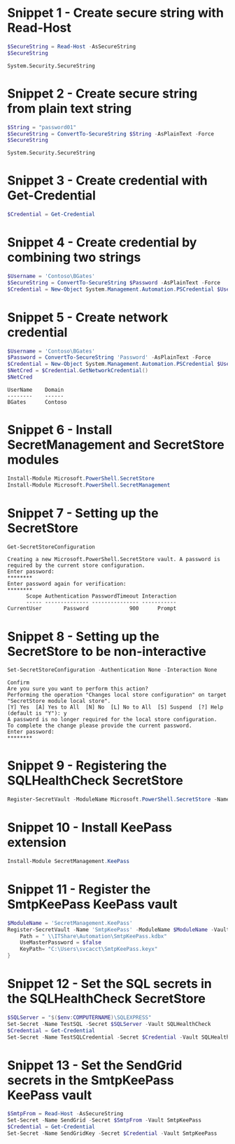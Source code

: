 # Snippet 1 - Create secure string with Read-Host
```powershell
$SecureString = Read-Host -AsSecureString
$SecureString
```
```
System.Security.SecureString
```

# Snippet 2 - Create secure string from plain text string
```powershell
$String = "password01"
$SecureString = ConvertTo-SecureString $String -AsPlainText -Force
$SecureString
```
```
System.Security.SecureString
```

# Snippet 3 - Create credential with Get-Credential
```powershell
$Credential = Get-Credential
```

# Snippet 4 - Create credential by combining two strings
```powershell
$Username = 'Contoso\BGates'
$SecureString = ConvertTo-SecureString $Password -AsPlainText -Force
$Credential = New-Object System.Management.Automation.PSCredential $Username, $SecureString
```

# Snippet 5 - Create network credential
```powershell
$Username = 'Contoso\BGates'
$Password = ConvertTo-SecureString 'Password' -AsPlainText -Force
$Credential = New-Object System.Management.Automation.PSCredential $Username, $Password
$NetCred = $Credential.GetNetworkCredential()
$NetCred
```
```
UserName    Domain
--------    ------
BGates      Contoso
```

# Snippet 6 - Install SecretManagement and SecretStore modules
```powershell
Install-Module Microsoft.PowerShell.SecretStore
Install-Module Microsoft.PowerShell.SecretManagement
```

# Snippet 7 - Setting up the SecretStore
```powershell
Get-SecretStoreConfiguration
```
```
Creating a new Microsoft.PowerShell.SecretStore vault. A password is required by the current store configuration.
Enter password:
********
Enter password again for verification:
********
      Scope Authentication PasswordTimeout Interaction
      ----- -------------- --------------- -----------
CurrentUser       Password             900      Prompt
```

# Snippet 8 - Setting up the SecretStore to be non-interactive
```powershell
Set-SecretStoreConfiguration -Authentication None -Interaction None
```
```
Confirm
Are you sure you want to perform this action?
Performing the operation "Changes local store configuration" on target "SecretStore module local store".
[Y] Yes  [A] Yes to All  [N] No  [L] No to All  [S] Suspend  [?] Help (default is "Y"): y
A password is no longer required for the local store configuration.
To complete the change please provide the current password.
Enter password:
********
```

# Snippet 9 - Registering the SQLHealthCheck SecretStore
```powershell
Register-SecretVault -ModuleName Microsoft.PowerShell.SecretStore -Name SQLHealthCheck
```

# Snippet 10 - Install KeePass extension
```powershell
Install-Module SecretManagement.KeePass
```

# Snippet 11 - Register the SmtpKeePass KeePass vault
```powershell
$ModuleName = 'SecretManagement.KeePass'
Register-SecretVault -Name 'SmtpKeePass' -ModuleName $ModuleName -VaultParameters @{
    Path = " \\ITShare\Automation\SmtpKeePass.kdbx"
    UseMasterPassword = $false
    KeyPath= "C:\Users\svcacct\SmtpKeePass.keyx"
}
```

# Snippet 12 - Set the SQL secrets in the SQLHealthCheck SecretStore
```powershell
$SQLServer = "$($env:COMPUTERNAME)\SQLEXPRESS"
Set-Secret -Name TestSQL -Secret $SQLServer -Vault SQLHealthCheck
$Credential = Get-Credential
Set-Secret -Name TestSQLCredential -Secret $Credential -Vault SQLHealthCheck
```

# Snippet 13 - Set the SendGrid secrets in the SmtpKeePass KeePass vault
```powershell
$SmtpFrom = Read-Host -AsSecureString
Set-Secret -Name SendGrid -Secret $SmtpFrom -Vault SmtpKeePass
$Credential = Get-Credential
Set-Secret -Name SendGridKey -Secret $Credential -Vault SmtpKeePass
```